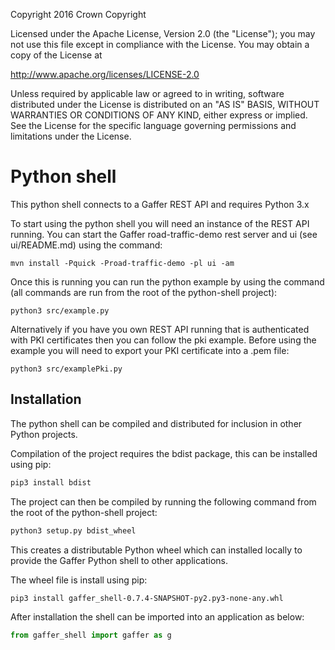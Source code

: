 Copyright 2016 Crown Copyright

Licensed under the Apache License, Version 2.0 (the "License");
you may not use this file except in compliance with the License.
You may obtain a copy of the License at

  http://www.apache.org/licenses/LICENSE-2.0

Unless required by applicable law or agreed to in writing, software
distributed under the License is distributed on an "AS IS" BASIS,
WITHOUT WARRANTIES OR CONDITIONS OF ANY KIND, either express or implied.
See the License for the specific language governing permissions and
limitations under the License.

Python shell
============

This python shell connects to a Gaffer REST API and requires Python 3.x

To start using the python shell you will need an instance of the REST API running.
You can start the Gaffer road-traffic-demo rest server and ui (see ui/README.md) using the command:

```
mvn install -Pquick -Proad-traffic-demo -pl ui -am
```

Once this is running you can run the python example by using the command (all commands are run from the root of the python-shell project):

```
python3 src/example.py
```

Alternatively if you have you own REST API running that is authenticated with
PKI certificates then you can follow the pki example. Before using the example you
will need to export your PKI certificate into a .pem file:

```
python3 src/examplePki.py
```

## Installation

The python shell can be compiled and distributed for inclusion in other Python projects.

Compilation of the project requires the bdist package, this can be installed using pip:

```bash
pip3 install bdist
```

The project can then be compiled by running the following command from the root of the python-shell project:

```bash
python3 setup.py bdist_wheel
```

This creates a distributable Python wheel which can installed locally to provide the Gaffer Python shell to other applications.

The wheel file is install using pip:

```bash
pip3 install gaffer_shell-0.7.4-SNAPSHOT-py2.py3-none-any.whl
```

After installation the shell can be imported into an application as below:

```python
from gaffer_shell import gaffer as g
```

